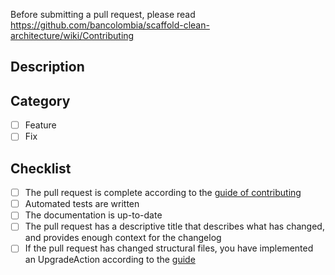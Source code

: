 Before submitting a pull request, please read
https://github.com/bancolombia/scaffold-clean-architecture/wiki/Contributing

## Description
<!--- Describe your changes in detail -->

## Category
- [ ] Feature
- [ ] Fix

## Checklist
- [ ] The pull request is complete according to the [guide of contributing](https://github.com/bancolombia/scaffold-clean-architecture/wiki/Contributing)
- [ ] Automated tests are written
- [ ] The documentation is up-to-date
- [ ] The pull request has a descriptive title that describes what has changed, and provides enough context for the changelog
- [ ] If the pull request has changed structural files, you have implemented an UpgradeAction according to the [guide](https://github.com/bancolombia/scaffold-clean-architecture/wiki/Contributing#upgradeaction)
